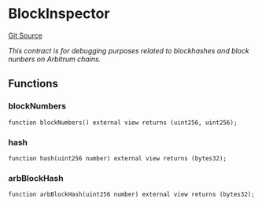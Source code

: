 # BlockInspector
[Git Source](https://github.com//PermissionlessGames/degen-casino/blob/826964e7c93cd23441266d14cb83dbd7e5a43955/src/BlockInspector.sol)

*This contract is for debugging purposes related to blockhashes and block nunbers on Arbitrum chains.*


## Functions
### blockNumbers


```solidity
function blockNumbers() external view returns (uint256, uint256);
```

### hash


```solidity
function hash(uint256 number) external view returns (bytes32);
```

### arbBlockHash


```solidity
function arbBlockHash(uint256 number) external view returns (bytes32);
```

